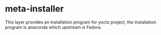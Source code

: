 # meta-installer
This layer provides an installation program for yocto project, the installation program is anaconda which upstream is Fedora.
